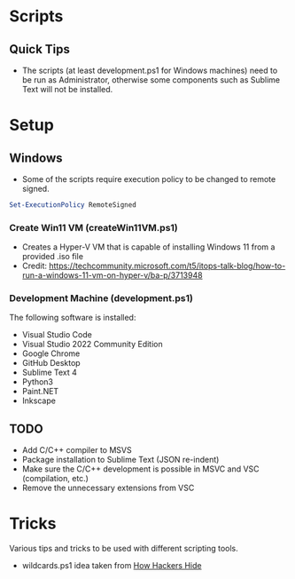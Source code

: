 # Scripts

## Quick Tips

- The scripts (at least development.ps1 for Windows machines) need to be run as Administrator, otherwise some components such as Sublime Text will not be installed.

# Setup

## Windows

- Some of the scripts require execution policy to be changed to remote signed.

```powershell
Set-ExecutionPolicy RemoteSigned
```

### Create Win11 VM (createWin11VM.ps1)

- Creates a Hyper-V VM that is capable of installing Windows 11 from a provided .iso file
- Credit: https://techcommunity.microsoft.com/t5/itops-talk-blog/how-to-run-a-windows-11-vm-on-hyper-v/ba-p/3713948

### Development Machine (development.ps1)

The following software is installed:
 - Visual Studio Code
 - Visual Studio 2022 Community Edition
 - Google Chrome
 - GitHub Desktop
 - Sublime Text 4
 - Python3
 - Paint.NET
 - Inkscape

## TODO

 - Add C/C++ compiler to MSVS
  - Package installation to Sublime Text (JSON re-indent)
 - Make sure the C/C++ development is possible in MSVC and VSC (compilation, etc.)
 - Remove the unnecessary extensions from VSC

# Tricks

Various tips and tricks to be used with different scripting tools.

- wildcards.ps1 idea taken from [How Hackers Hide](https://www.youtube.com/watch?v=WJlqQYyzGi8&ab_channel=JohnHammond)
